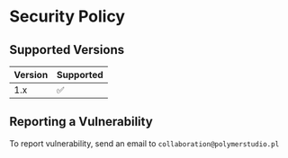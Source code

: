 # Security Policy

## Supported Versions

| Version | Supported          |
| ------- | ------------------ |
|   1.x   | :white_check_mark: |


## Reporting a Vulnerability

To report vulnerability, send an email to `collaboration@polymerstudio.pl`

